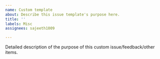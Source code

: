 ```yaml
---
name: Custom template
about: Describe this issue template's purpose here.
title: ''
labels: Misc
assignees: sajeeth1009

---
```


Detailed description of the purpose of this custom issue/feedback/other items.

